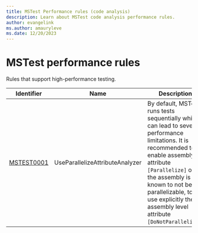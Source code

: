 ```yaml
---
title: MSTest Performance rules (code analysis)
description: Learn about MSTest code analysis performance rules.
author: evangelink
ms.author: amauryleve
ms.date: 12/20/2023
---
```


# MSTest performance rules

Rules that support high-performance testing.

Identifier | Name | Description
-----------|------|------------
[MSTEST0001](mstest0001.md) | UseParallelizeAttributeAnalyzer | By default, MSTest runs tests sequentially which can lead to severe performance limitations. It is recommended to enable assembly attribute `[Parallelize]` or if the assembly is known to not be parallelizable, to use explicitly the assembly level attribute `[DoNotParallelize]`.
